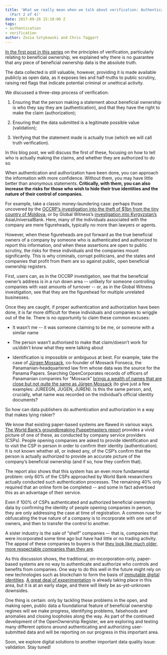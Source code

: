 ```yaml
---
title: 'What we really mean when we talk about verification: Authentication & authorization
  (Part 2 of 4)'
date: 2017-09-26 15:10:00 Z
tags:
- authentication
- verification
author: Zosia Sztykowski and Chris Taggart
---
```


[In the first post in this series](https://openownership.org/news/what-we-really-mean-when-we-talk-about-verification-part-1-of-4/) on the principles of verification, particularly relating to beneficial ownership, we explained why there is no guarantee that any piece of beneficial ownership data is the absolute truth.

The data collected is still valuable, however, providing it is made available publicly as open data, as it exposes lies and half-truths to public scrutiny, raising red flags that indicate potential criminal or unethical activity.

We discussed a three-step process of verification:

1. Ensuring that the person making a statement about beneficial ownership is who they say they are (authentication), and that they have the right to make the claim (authorization);

2. Ensuring that the data submitted is a legitimate possible value (validation);

3. Verifying that the statement made is actually true (which we will call truth verification).

In this blog post, we will discuss the first of these, focusing on how to tell who is actually making the claims, and whether they are authorized to do so.

When authentication and authorization have been done, you can approach the information with more confidence. Without them, you may have little better than anonymous statements. **Critically, with them, you can also increase the risks for those who wish to hide their true identities and the nature of their control of companies.**

For example, take a classic money-laundering case: perhaps those uncovered by the [OCCRP’s investigation into the theft of $1bn from the tiny country of Moldova](https://www.occrp.org/en/investigations/4203-grand-theft-moldova), or by Global Witness’s [investigation into Kyrgyzstan’s ](https://www.globalwitness.org/sites/default/files/gravesecrecy.pdf)AsiaUniversalBank. Here, many of the individuals associated with the company are mere figureheads, typically no more than lawyers or agents.

However, when these figureheads are put forward as the true beneficial owners of a company by someone who is authenticated and authorized to report this information, *and* when these assertions are open to public scrutiny, the risks for these individuals and the companies mount significantly. This is why criminals, corrupt politicians, and the states and companies that profit from them are so against public, open beneficial ownership registers.

First, users can, as in the OCCRP investigation, see that the beneficial owner’s address is in a run down area -- unlikely for someone controlling companies with vast amounts of turnover -- or, as in the Global Witness investigation, see that they are the figurehead for multiple unrelated businesses.

Once they are caught, if proper authentication and authorization have been done, it is far more difficult for these individuals and companies to wriggle out of the lie. There is no opportunity to claim these common excuses:

* It wasn’t me -- it was someone claiming to be me, or someone with a similar name

* The person wasn’t authorised to make that claim/doesn’t work for us/didn’t know what they were talking about

* Identification is impossible or ambiguous at best. For example, take the case of [Jürgen Mossack](https://en.wikipedia.org/wiki/J%C3%BCrgen_Mossack), co-founder of Mossack Fonseca, the Panamanian-headquartered law firm whose data was the source for the Panama Papers. Searching OpenCorporates records of officers of Panamanian companies for “Mossack” [brings a wealth of names that are close but not quite the same as Jürgen Mossack](https://opencorporates.com/officers/pa?page=2&q=Mossack) (to give just a few examples: JUREEGN, JUGEN, JUREN). Is this the same person, and, crucially, what name was recorded on the individual’s official identity documents?

So how can data publishers do authentication and authorization in a way that makes lying riskier?

We know that existing paper-based systems are flawed in various ways. [The World Bank’s groundbreaking Puppetmasters report](https://star.worldbank.org/star/sites/star/files/puppetmastersv1.pdf) provides a vivid picture of one of these, as conducted by company service providers (CSPs). People opening companies are asked to provide identification and to visit the CSP in person in order to confirm their identity (authentication). It is not known whether all, or indeed any, of the CSP’s confirm that the person is actually authorized to provide an accurate picture of the company’s beneficial ownership (and if so, how they confirm that).

The report also shows that this system has an even more fundamental problem: only 60% of the CSPs approached by World Bank researchers actually conducted such authentication processes. The remaining 40% only required that an online form be completed -- and some in fact advertised this as an advantage of their service.

Even if 100% of CSPs authenticated and authorized beneficial ownership data by confirming the identity of people opening companies in person, they are only addressing the case at time of registration. A common ruse for obfuscating the true nature of a company is to incorporate with one set of owners, and then to transfer the control to another.

A sister industry is the sale of “shelf” companies –- that is, companies that were incorporated some time ago but have had little or no trading activity. The appeal of these companies to buyers is that [they look like much older, more respectable companies than they are](https://www.healyconsultants.com/purchase-companies/vintage-shelf-companies/).

As this discussion shows, the traditional, on-incorporation-only, paper-based systems are no way to authenticate and authorize who controls and benefits from companies. One way to do this well in the future might rely on new technologies such as blockchain to form the basis of [immutable digital identities](https://qz.com/809143/blockchain-tech-refugee-identity/). [A great deal of experimentation](https://medium.com/@LetsTalkPayments/21-companies-leveraging-blockchain-for-identity-management-and-authentication-d09d88e3a4bf) is already taking place in this area, but it is at an early stage, and there will likely be as-yet-unknown downsides.

One thing is certain: only by tackling these problems in the open, and making open, public data a foundational feature of beneficial ownership regimes will we make progress, identifying problems, falsehoods and anomalies and closing loopholes along the way. As part of the continued development of the OpenOwnership Register, we are exploring and testing many different options around authenticating and authorizing user-submitted data and will be reporting on our progress in this important area.

Soon, we explore digital solutions to another important data quality issue: validation. Stay tuned!